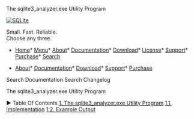 




The sqlite3\_analyzer.exe Utility Program




[![SQLite](images/sqlite370_banner.gif)](index.html)


Small. Fast. Reliable.  
Choose any three.


* [Home](index.html)* [Menu](javascript:void(0))* [About](about.html)* [Documentation](docs.html)* [Download](download.html)* [License](copyright.html)* [Support](support.html)* [Purchase](prosupport.html)* [Search](javascript:void(0))




* [About](about.html)* [Documentation](docs.html)* [Download](download.html)* [Support](support.html)* [Purchase](prosupport.html)






Search Documentation
Search Changelog










The sqlite3\_analyzer.exe Utility Program


►
Table Of Contents
[1\. The sqlite3\_analyzer.exe Utility Program](#the_sqlite3_analyzer_exe_utility_program)
[1\.1\. Implementation](#implementation)
[1\.2\. Example Output](#example_output)




